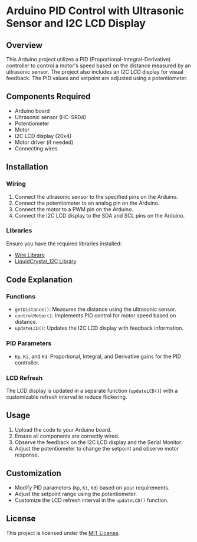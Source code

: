 # Arduino PID Control with Ultrasonic Sensor and I2C LCD Display

## Overview

This Arduino project utilizes a PID (Proportional-Integral-Derivative) controller to control a motor's speed based on the distance measured by an ultrasonic sensor. The project also includes an I2C LCD display for visual feedback. The PID values and setpoint are adjusted using a potentiometer.

## Components Required

- Arduino board
- Ultrasonic sensor (HC-SR04)
- Potentiometer
- Motor
- I2C LCD display (20x4)
- Motor driver (if needed)
- Connecting wires

## Installation

### Wiring

1. Connect the ultrasonic sensor to the specified pins on the Arduino.
2. Connect the potentiometer to an analog pin on the Arduino.
3. Connect the motor to a PWM pin on the Arduino.
4. Connect the I2C LCD display to the SDA and SCL pins on the Arduino.

### Libraries

Ensure you have the required libraries installed:

- [Wire Library](https://www.arduino.cc/en/reference/wire)
- [LiquidCrystal_I2C Library](https://github.com/fdebrabander/Arduino-LiquidCrystal-I2C-library)

## Code Explanation

### Functions

- `getDistance()`: Measures the distance using the ultrasonic sensor.
- `controlMotor()`: Implements PID control for motor speed based on distance.
- `updateLCD()`: Updates the I2C LCD display with feedback information.

### PID Parameters

- `Kp`, `Ki`, and `Kd`: Proportional, Integral, and Derivative gains for the PID controller.

### LCD Refresh

The LCD display is updated in a separate function (`updateLCD()`) with a customizable refresh interval to reduce flickering.

## Usage

1. Upload the code to your Arduino board.
2. Ensure all components are correctly wired.
3. Observe the feedback on the I2C LCD display and the Serial Monitor.
4. Adjust the potentiometer to change the setpoint and observe motor response.

## Customization

- Modify PID parameters (`Kp`, `Ki`, `Kd`) based on your requirements.
- Adjust the setpoint range using the potentiometer.
- Customize the LCD refresh interval in the `updateLCD()` function.

## License

This project is licensed under the [MIT License](../../LICENSE).
